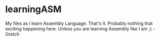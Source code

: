 # learningASM
My files as I learn Assembly Language.  That's it.  Probably nothing that exciting happening here.  Unless you are learning Assembly like I am ;)  -Gretch
